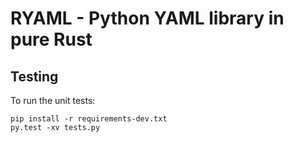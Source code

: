 # RYAML - Python YAML library in pure Rust

## Testing

To run the unit tests:

    pip install -r requirements-dev.txt
    py.test -xv tests.py
